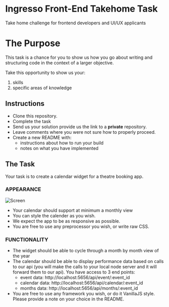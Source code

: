 # Ingresso Front-End Takehome Task
Take home challenge for frontend developers and UI/UX applicants

# The Purpose

This task is a chance for you to show us how you go about writing and
structuring code in the context of a larger objective.

Take this opportunity to show us your:

1. skills
1. specific areas of knowledge

## Instructions

* Clone this repository.
* Complete the task
* Send us your solution provide us the link to a **private** repository.
* Leave comments where you were not sure how to properly proceed.
* Create a new README with:
    - instructions about how to run your build
    - notes on what you have implemented

## The Task

Your task is to create a calendar widget for a theatre booking app.

### APPEARANCE

![Screen](https://raw.githubusercontent.com/ingresso-group/frontend-takehome/master/assets/calendar.png)

* Your calendar should support at minimum a monthly view
* You can style the calender as you wish.
* We expect the app to be as responsive as possible.
* You are free to use any preprocessor you wish, or write raw CSS.

### FUNCTIONALITY

* The widget should be able to cycle through a month by month view of the year
* The calendar should be able to display performance data based on calls to
our api (you will make the calls to your local node server and it will forward
them to our api). You have access to 3 end points:
    - event data: http://localhost:5656/api/event/:event_id
    - calendar data: http://localhost:5656/api/calendar/:event_id
    - months data: http://localhost:5656/api/months/:event_id
* You are free to use any framework you wish, or do it VanillaJS style. Please
provide a note on your choice in the README.
